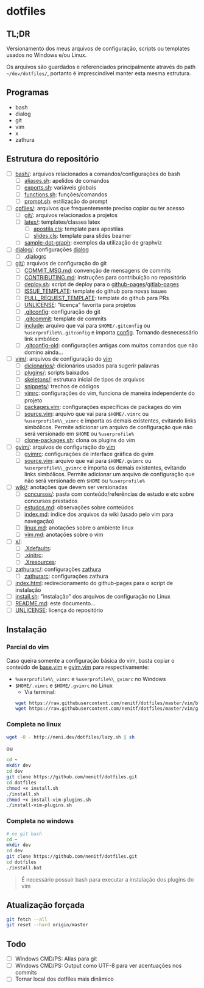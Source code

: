 # dotfiles
## TL;DR
Versionamento dos meus arquivos de configuração, scripts ou templates usados no Windows e/ou Linux.

Os arquivos são guardados e referenciados principalmente através do path ``~/dev/dotfiles/``, portanto é imprescindível manter esta mesma estrutura.

## Programas
* bash
* dialog
* git
* vim
* x
* zathura

## Estrutura do repositório
- [ ] [bash/](/bash): arquivos relacionados a comandos/configurações do bash
    - [ ] [aliases.sh](/bash/aliases.sh): apelidos de comandos
    - [ ] [exports.sh](/bash/exports.sh): variáveis globais
    - [ ] [functions.sh](/bash/functions.sh): funções/comandos
    - [ ] [prompt.sh](/bash/prompt.sh): estilização do prompt
- [ ] [cpfiles/](/cpfiles): arquivos que frequentemente preciso copiar ou ter acesso
    - [ ] [git/](/cpfiles/git): arquivos relacionados a projetos
    - [ ] [latex/](/cpfiles/latex): templates/classes latex
        - [ ] [apostila.cls](/cpfiles/latex/apostilas.cls): template para apostilas
        - [ ] [slides.cls](/cpfiles/latex/slides.cls): template para slides beamer
    - [ ] [sample-dot-graph](/cpfiles/sample-dot-graph): exemplos da utilização de graphviz
- [ ] [dialog/](/dialog): configurações [dialog](http://linuxcommand.org/lc3_adv_dialog.php)
    - [ ] [.dialogrc](/dialog/.dialogrc)
- [ ] [git/](/git): arquivos de configuração do git
    - [ ] [COMMIT_MSG.md](/cpfiles/git/COMMIT_MSG.md): convenção de mensagens de commits
    - [ ] [CONTRIBUTING.md](/cpfiles/git/CONTRIBUTING.md): instruções para contribuição no repositório
    - [ ] [deploy.sh](/cpfiles/git/deploy.sh): script de deploy para o [github-pages](https://pages.github.com/)/[gitlab-pages](https://docs.gitlab.com/ee/user/project/pages/)
    - [ ] [ISSUE_TEMPLATE](/cpfiles/git/ISSUE_TEMPLATE): template do github para novas issues
    - [ ] [PULL_REQUEST_TEMPLATE](/cpfiles/git/PULL_REQUEST_TEMPLATE): template do github para PRs
    - [ ] [UNLICENSE](/cpfiles/git/UNILICENSE): "licença" favorita para projetos
    - [ ] [.gitconfig](/git/config): configuração do git
    - [ ] [.gitcommit](/git/.gitcommit): template de commits
    - [ ] [include](/git/include): arquivo que vai para `$HOME/.gitconfig` ou `%userprofile%\.gitconfig` e importa [config](/git/.gitconfig). Tornando desnecessário link simbólico
    - [ ] [.gitconfig-old](/git/.gitconfig-old): configurações antigas com muitos comandos que não domino ainda...
- [ ] [vim/](/vim): arquivos de configuração do [vim](https://www.vim.org/)
    - [ ] [dicionarios/](/vim/dicionarios/): dicionários usados para sugerir palavras
    - [ ] [plugins/](/vim/plugins/): scripts baixados
    - [ ] [skeletons/](/vim/skeletons/): estrutura inicial de tipos de arquivos
    - [ ] [snippets/](/vim/snippets/): trechos de códigos
    - [ ] [vimrc](/vim/vimrc): configurações do vim, funciona de maneira independente do projeto
    - [ ] [packages.vim](/vim/packages.vim): configurações específicas de packages do vim
    - [ ] [source.vim](/vim/source.vim): arquivo que vai para `$HOME/.vimrc` ou `%userprofile%\_vimrc` e importa os demais existentes, evitando links simbólicos. Permite adicionar um arquivo de configuração que não será versionado em `$HOME` ou `%userprofile%`
    - [ ] [clone-packages.sh](vim/clone-packages.sh): clona os plugins do vim
- [ ] [gvim/](/gvim): arquivos de configuração do [vim](https://www.vim.org/)
    - [ ] [gvimrc](/gvim/gvimrc): configurações de interface gráfica do gvim
    - [ ] [source.vim](/gvim/source.vim): arquivo que vai para `$HOME/.gvimrc` ou `%userprofile%\_gvimrc` e importa os demais existentes, evitando links simbólicos. Permite adicionar um arquivo de configuração que não será versionado em `$HOME` ou `%userprofile%`
- [ ] [wiki/](/wiki): anotações que devem ser versionadas
    - [ ] [concursos/](/wiki/concursos): pasta com conteúdo/referências de estudo e etc sobre concursos prestados
    - [ ] [estudos.md](/wiki/estudos.md): observações sobre conteúdos
    - [ ] [index.md](/wiki/index.md): indice dos arquivos da wiki (usado pelo vim para navegação)
    - [ ] [linux.md](/wiki/linux.md): anotações sobre o ambiente linux
    - [ ] [vim.md](/wiki/vim.md):  anotações sobre o vim
- [ ] [x/](/x):
    - [ ] [.Xdefaults](/x/.Xdefaults):
    - [ ] [.xinitrc](/x/.xinitrc):
    - [ ] [.Xresources](/x/.Xresources):
- [ ] [zathurarc/](/zathurarc): configurações [zathura](https://wiki.archlinux.org/index.php/Zathura)
    - [ ] [zathurarc](/zathurarc/zathurarc): configurações zathura
- [ ] [index.html](index.html): redirecionamento do github-pages para o script de instalação
- [ ] [install.sh](install.bat): "instalação" dos arquivos de configuração no Linux
- [ ] [README.md](README.md): este documento...
- [ ] [UNLICENSE](UNLICENSE): licença do repositório

## Instalação
### Parcial do vim
Caso queira somente a configuração básica do vim, basta copiar o conteúdo de [base.vim](/vim/base.vim) e [gvim.vim](/vim/gvim.vim) para respectivamente:
- `%userprofile%\_vimrc` e `%userprofile%\_gvimrc` no Windows
- `$HOME/.vimrc` e `$HOME/.gvimrc` no Linux
    - Via terminal:
    ```sh
    wget https://raw.githubusercontent.com/nenitf/dotfiles/master/vim/base.vim -O $HOME/.vimrc
    wget https://raw.githubusercontent.com/nenitf/dotfiles/master/vim/gvim.vim.vim -O $HOME/.gvimrc
    ```

### Completa no linux
```bash
wget -O - http://neni.dev/dotfiles/lazy.sh | sh
```
ou
```bash
cd ~
mkdir dev
cd dev
git clone https://github.com/nenitf/dotfiles.git
cd dotfiles
chmod +x install.sh
./install.sh
chmod +x install-vim-plugins.sh
./install-vim-plugins.sh
```

### Completa no windows
 <!-- Inserir tutorial de configuração windows -->
```bash
# no git bash
cd ~
mkdir dev
cd dev
git clone https://github.com/nenitf/dotfiles.git
cd dotfiles
./install.bat
```
> É necessário possuir bash para executar a instalação dos plugins do vim

## Atualização forçada

```bash
git fetch --all
git reset --hard origin/master
```

## Todo
* [ ] Windows CMD/PS: Alias para git
* [ ] Windows CMD/PS: Output como UTF-8 para ver acentuações nos commits
* [ ] Tornar local dos dotfiles mais dinâmico
